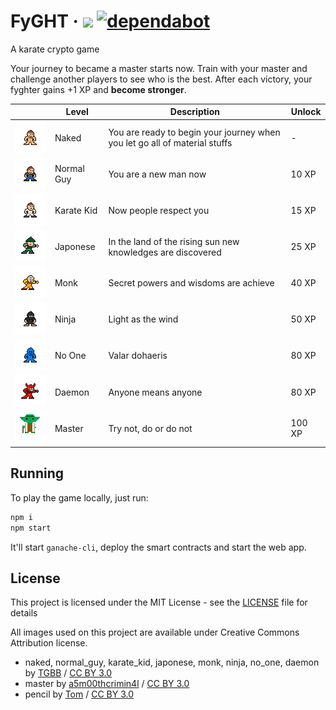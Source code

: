 # FyGHT &middot; ![](https://github.com/marcelomorgado/fyght/workflows/Node.js%20CI/badge.svg) [![dependabot](https://badgen.net/dependabot/marcelomorgado/fyght/?icon=dependabot)](https://badgen.net/dependabot/marcelomorgado/fyght/?icon=dependabot)

A karate crypto game

Your journey to became a master starts now.
Train with your master and challenge another players to see who is the best.
After each victory, your fyghter gains +1 XP and <b>become stronger</b>.

|                                                                                         | Level      | Description                                                                | Unlock |
| --------------------------------------------------------------------------------------- | ---------- | -------------------------------------------------------------------------- | ------ |
| <img src="/packages/app/src/assets/img/naked.png" alt="naked" width="100px"/>           | Naked      | You are ready to begin your journey when you let go all of material stuffs | -      |
| <img src="/packages/app/src/assets/img/normal_guy.png" alt="normal_guy" width="100px"/> | Normal Guy | You are a new man now                                                      | 10 XP  |
| <img src="/packages/app/src/assets/img/karate_kid.png" alt="karate_kid" width="100px"/> | Karate Kid | Now people respect you                                                     | 15 XP  |
| <img src="/packages/app/src/assets/img/japonese.png" alt="japonese" width="100px"/>     | Japonese   | In the land of the rising sun new knowledges are discovered                | 25 XP  |
| <img src="/packages/app/src/assets/img/monk.png" alt="monk" width="100px"/>             | Monk       | Secret powers and wisdoms are achieve                                      | 40 XP  |
| <img src="/packages/app/src/assets/img/ninja.png" alt="ninja" width="100px"/>           | Ninja      | Light as the wind                                                          | 50 XP  |
| <img src="/packages/app/src/assets/img/no_one.png" alt="no_one" width="100px"/>         | No One     | Valar dohaeris                                                             | 80 XP  |
| <img src="/packages/app/src/assets/img/daemon.png" alt="daemon" width="100px"/>         | Daemon     | Anyone means anyone                                                        | 80 XP  |
| <img src="/packages/app/src/assets/img/master.png" alt="master" width="100px"/>         | Master     | Try not, do or do not                                                      | 100 XP |

## Running

To play the game locally, just run:

```js
npm i
npm start
```

It'll start `ganache-cli`, deploy the smart contracts and start the web app.

## License

This project is licensed under the MIT License - see the [LICENSE](LICENSE) file for details

All images used on this project are available under Creative Commons Attribution license.

- naked, normal_guy, karate_kid, japonese, monk, ninja, no_one, daemon by [TGBB](https://piq.codeus.net/u/TGBB) / [CC BY 3.0](https://creativecommons.org/licenses/by/3.0/)
- master by [a5m00thcrimin4l](https://piq.codeus.net/u/a5m00thcrimin4l) / [CC BY 3.0](https://creativecommons.org/licenses/by/3.0/)
- pencil by [Tom](https://piq.codeus.net/u/Tom) / [CC BY 3.0](https://creativecommons.org/licenses/by/3.0/)
